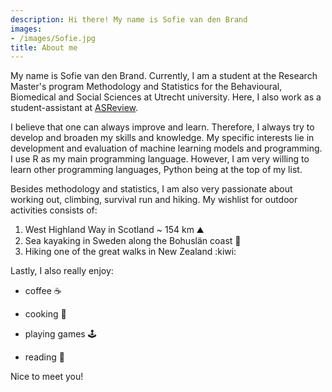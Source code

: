 ```yaml
---
description: Hi there! My name is Sofie van den Brand
images:
- /images/Sofie.jpg
title: About me 
---
```


My name is Sofie van den Brand. Currently, I am a student at the Research Master's program Methodology and Statistics for the Behavioural, Biomedical and Social Sciences at Utrecht university. Here, I also work as a student-assistant at [ASReview](http://asreview.nl/).

I believe that one can always improve and learn. Therefore, I always try to develop and broaden my skills and knowledge. My specific interests lie in development and evaluation of machine learning models and programming. I use R as my main programming language. However, I am very willing to learn other programming languages, Python being at the top of my list. 
                            

Besides methodology and statistics, I am also very passionate about working out, climbing, survival run and hiking. My wishlist for outdoor activities consists of:
1. West Highland Way in Scotland ~ 154 km :mountain:
2. Sea kayaking in Sweden along the Bohuslän coast :canoe:
3. Hiking one of the great walks in New Zealand :kiwi:

Lastly, I also really enjoy:

* coffee :coffee:

* cooking :apple:

* playing games :joystick:

* reading :book:


Nice to meet you!

